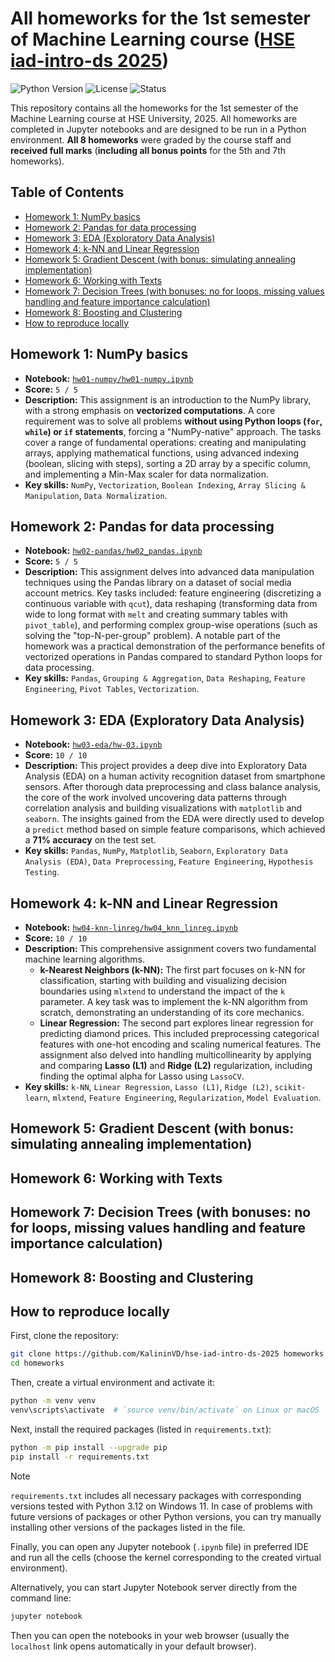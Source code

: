 <!-- omit in toc -->
# All homeworks for the 1st semester of Machine Learning course ([HSE iad-intro-ds 2025](https://github.com/hse-ds/iad-intro-ds/tree/master/2025))

![Python Version](https://img.shields.io/badge/python-3.12-blue.svg)
![License](https://img.shields.io/badge/license-MIT-green.svg)
![Status](https://img.shields.io/badge/status-completed-brightgreen.svg)

This repository contains all the homeworks for the 1st semester of the Machine Learning course at HSE University, 2025. All homeworks are completed in Jupyter notebooks and are designed to be run in a Python environment. **All 8 homeworks** were graded by the course staff and **received full marks** (**including all bonus points** for the 5th and 7th homeworks).

<!-- omit in toc -->
## Table of Contents

- [Homework 1: NumPy basics](#homework-1-numpy-basics)
- [Homework 2: Pandas for data processing](#homework-2-pandas-for-data-processing)
- [Homework 3: EDA (Exploratory Data Analysis)](#homework-3-eda-exploratory-data-analysis)
- [Homework 4: k-NN and Linear Regression](#homework-4-k-nn-and-linear-regression)
- [Homework 5: Gradient Descent (with bonus: simulating annealing implementation)](#homework-5-gradient-descent-with-bonus-simulating-annealing-implementation)
- [Homework 6: Working with Texts](#homework-6-working-with-texts)
- [Homework 7: Decision Trees (with bonuses: no for loops, missing values handling and feature importance calculation)](#homework-7-decision-trees-with-bonuses-no-for-loops-missing-values-handling-and-feature-importance-calculation)
- [Homework 8: Boosting and Clustering](#homework-8-boosting-and-clustering)
- [How to reproduce locally](#how-to-reproduce-locally)

## Homework 1: NumPy basics

* **Notebook:** [`hw01-numpy/hw01-numpy.ipynb`](./hw01-numpy/hw01-numpy.ipynb)
* **Score:** `5 / 5`
* **Description:** This assignment is an introduction to the NumPy library, with a strong emphasis on **vectorized computations**. A core requirement was to solve all problems **without using Python loops (`for`, `while`) or `if` statements**, forcing a "NumPy-native" approach. The tasks cover a range of fundamental operations: creating and manipulating arrays, applying mathematical functions, using advanced indexing (boolean, slicing with steps), sorting a 2D array by a specific column, and implementing a Min-Max scaler for data normalization.
* **Key skills:** `NumPy`, `Vectorization`, `Boolean Indexing`, `Array Slicing & Manipulation`, `Data Normalization`.

## Homework 2: Pandas for data processing

* **Notebook:** [`hw02-pandas/hw02_pandas.ipynb`](./hw02-pandas/hw02_pandas.ipynb)
* **Score:** `5 / 5`
* **Description:** This assignment delves into advanced data manipulation techniques using the Pandas library on a dataset of social media account metrics. Key tasks included: feature engineering (discretizing a continuous variable with `qcut`), data reshaping (transforming data from wide to long format with `melt` and creating summary tables with `pivot_table`), and performing complex group-wise operations (such as solving the "top-N-per-group" problem). A notable part of the homework was a practical demonstration of the performance benefits of vectorized operations in Pandas compared to standard Python loops for data processing.
* **Key skills:** `Pandas`, `Grouping & Aggregation`, `Data Reshaping`, `Feature Engineering`, `Pivot Tables`, `Vectorization`.

## Homework 3: EDA (Exploratory Data Analysis)

* **Notebook:** [`hw03-eda/hw-03.ipynb`](./hw03-eda/hw-03.ipynb)
* **Score:** `10 / 10`
* **Description:** This project provides a deep dive into Exploratory Data Analysis (EDA) on a human activity recognition dataset from smartphone sensors. After thorough data preprocessing and class balance analysis, the core of the work involved uncovering data patterns through correlation analysis and building visualizations with `matplotlib` and `seaborn`. The insights gained from the EDA were directly used to develop a `predict` method based on simple feature comparisons, which achieved a **71% accuracy** on the test set.
* **Key skills:** `Pandas`, `NumPy`, `Matplotlib`, `Seaborn`, `Exploratory Data Analysis (EDA)`, `Data Preprocessing`, `Feature Engineering`, `Hypothesis Testing`.

## Homework 4: k-NN and Linear Regression

* **Notebook:** [`hw04-knn-linreg/hw04_knn_linreg.ipynb`](./hw04-knn-linreg/hw04_knn_linreg.ipynb)
* **Score:** `10 / 10`
* **Description:** This comprehensive assignment covers two fundamental machine learning algorithms.
  * **k-Nearest Neighbors (k-NN):** The first part focuses on k-NN for classification, starting with building and visualizing decision boundaries using `mlxtend` to understand the impact of the `k` parameter. A key task was to implement the k-NN algorithm from scratch, demonstrating an understanding of its core mechanics.
  * **Linear Regression:** The second part explores linear regression for predicting diamond prices. This included preprocessing categorical features with one-hot encoding and scaling numerical features. The assignment also delved into handling multicollinearity by applying and comparing **Lasso (L1)** and **Ridge (L2)** regularization, including finding the optimal alpha for Lasso using `LassoCV`.
* **Key skills:** `k-NN`, `Linear Regression`, `Lasso (L1)`, `Ridge (L2)`, `scikit-learn`, `mlxtend`, `Feature Engineering`, `Regularization`, `Model Evaluation`.

## Homework 5: Gradient Descent (with bonus: simulating annealing implementation)

## Homework 6: Working with Texts

## Homework 7: Decision Trees (with bonuses: no for loops, missing values handling and feature importance calculation)

## Homework 8: Boosting and Clustering

## How to reproduce locally

First, clone the repository:

```bash
git clone https://github.com/KalininVD/hse-iad-intro-ds-2025 homeworks
cd homeworks
```

Then, create a virtual environment and activate it:

```bash
python -m venv venv
venv\scripts\activate  # `source venv/bin/activate` on Linux or macOS
```

Next, install the required packages (listed in `requirements.txt`):

```bash
python -m pip install --upgrade pip
pip install -r requirements.txt
```

> [!Note] 
> `requirements.txt` includes all necessary packages with corresponding versions tested with Python 3.12 on Windows 11. In case of problems with future versions of packages or other Python versions, you can try manually installing other versions of the packages listed in the file.

Finally, you can open any Jupyter notebook (`.ipynb` file) in preferred IDE and run all the cells (choose the kernel corresponding to the created virtual environment).

Alternatively, you can start Jupyter Notebook server directly from the command line:

```bash
jupyter notebook
```

Then you can open the notebooks in your web browser (usually the `localhost` link opens automatically in your default browser).